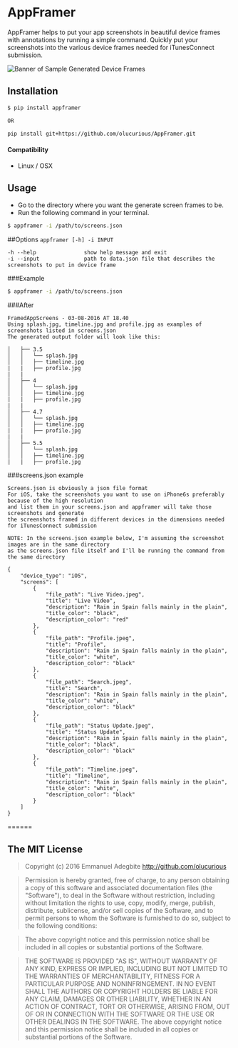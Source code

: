 # AppFramer
AppFramer helps to put your app screenshots in beautiful device frames with annotations by running a simple command.
Quickly put your screenshots into the various device frames needed for iTunesConnect submission.

![Banner of Sample Generated Device Frames](https://raw.githubusercontent.com/olucurious/appframer/develop/example/Banner.jpg)

## Installation
```sh
$ pip install appframer

OR

pip install git+https://github.com/olucurious/AppFramer.git
```
#### Compatibility
* Linux / OSX


## Usage
* Go to the directory where you want the generate screen frames to be.
* Run the following command in your terminal.
```sh
$ appframer -i /path/to/screens.json
```

##Options
`appframer [-h] -i INPUT`

	-h --help				show help message and exit
	-i --input				path to data.json file that describes the screenshots to put in device frame

###Example
```sh
$ appframer -i /path/to/screens.json
```

###After
```
FramedAppScreens - 03-08-2016 AT 18.40
Using splash.jpg, timeline.jpg and profile.jpg as examples of screenshots listed in screens.json
The generated output folder will look like this:

│   ├── 3.5
│   │   └── splash.jpg
│   │   ├── timeline.jpg
|	|	├── profile.jpg
|   |
│   ├── 4
│   │   └── splash.jpg
│   │   ├── timeline.jpg
|	|	├── profile.jpg
|   |
│   ├── 4.7
│   │   └── splash.jpg
│   │   ├── timeline.jpg
|	|	├── profile.jpg
|   |
│   ├── 5.5
│   │   └── splash.jpg
│   │   ├── timeline.jpg
|	|	├── profile.jpg

```

###screens.json example
```
Screens.json is obviously a json file format
For iOS, take the screenshots you want to use on iPhone6s preferably because of the high resolution
and list them in your screens.json and appframer will take those screenshots and generate
the screenshots framed in different devices in the dimensions needed for iTunesConnect submission

NOTE: In the screens.json example below, I'm assuming the screenshot images are in the same directory
as the screens.json file itself and I'll be running the command from the same directory

{
    "device_type": "iOS",
    "screens": [
        {
            "file_path": "Live Video.jpeg",
            "title": "Live Video",
            "description": "Rain in Spain falls mainly in the plain",
            "title_color": "black",
            "description_color": "red"
        },
        {
            "file_path": "Profile.jpeg",
            "title": "Profile",
            "description": "Rain in Spain falls mainly in the plain",
            "title_color": "white",
            "description_color": "black"
        },
        {
            "file_path": "Search.jpeg",
            "title": "Search",
            "description": "Rain in Spain falls mainly in the plain",
            "title_color": "white",
            "description_color": "black"
        },
        {
            "file_path": "Status Update.jpeg",
            "title": "Status Update",
            "description": "Rain in Spain falls mainly in the plain",
            "title_color": "black",
            "description_color": "black"
        },
        {
            "file_path": "Timeline.jpeg",
            "title": "Timeline",
            "description": "Rain in Spain falls mainly in the plain",
            "title_color": "white",
            "description_color": "black"
        }
    ]
}

```
======

## The MIT License
> Copyright (c) 2016 Emmanuel Adegbite http://github.com/olucurious

> Permission is hereby granted, free of charge, to any person obtaining a copy
of this software and associated documentation files (the "Software"), to deal
in the Software without restriction, including without limitation the rights
to use, copy, modify, merge, publish, distribute, sublicense, and/or sell
copies of the Software, and to permit persons to whom the Software is
furnished to do so, subject to the following conditions:

> The above copyright notice and this permission notice shall be included in
all copies or substantial portions of the Software.

> THE SOFTWARE IS PROVIDED "AS IS", WITHOUT WARRANTY OF ANY KIND, EXPRESS OR
IMPLIED, INCLUDING BUT NOT LIMITED TO THE WARRANTIES OF MERCHANTABILITY,
FITNESS FOR A PARTICULAR PURPOSE AND NONINFRINGEMENT. IN NO EVENT SHALL THE
AUTHORS OR COPYRIGHT HOLDERS BE LIABLE FOR ANY CLAIM, DAMAGES OR OTHER
LIABILITY, WHETHER IN AN ACTION OF CONTRACT, TORT OR OTHERWISE, ARISING FROM,
OUT OF OR IN CONNECTION WITH THE SOFTWARE OR THE USE OR OTHER DEALINGS IN
THE SOFTWARE.
The above copyright notice and this permission notice shall be included in all copies or substantial portions of the Software.
